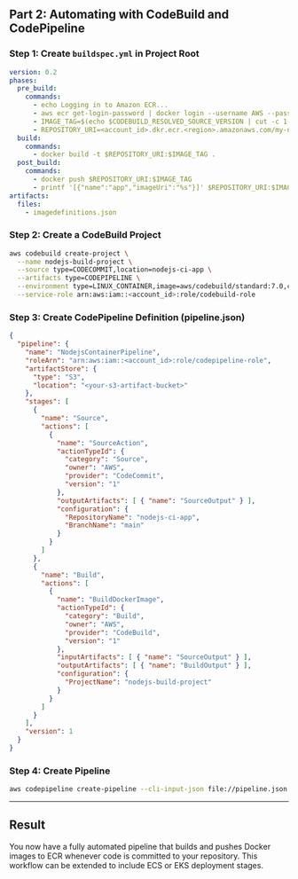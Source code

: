 ## Part 2: Automating with CodeBuild and CodePipeline

### Step 1: Create `buildspec.yml` in Project Root
```yaml
version: 0.2
phases:
  pre_build:
    commands:
      - echo Logging in to Amazon ECR...
      - aws ecr get-login-password | docker login --username AWS --password-stdin <account_id>.dkr.ecr.<region>.amazonaws.com
      - IMAGE_TAG=$(echo $CODEBUILD_RESOLVED_SOURCE_VERSION | cut -c 1-7)
      - REPOSITORY_URI=<account_id>.dkr.ecr.<region>.amazonaws.com/my-node-app
  build:
    commands:
      - docker build -t $REPOSITORY_URI:$IMAGE_TAG .
  post_build:
    commands:
      - docker push $REPOSITORY_URI:$IMAGE_TAG
      - printf '[{"name":"app","imageUri":"%s"}]' $REPOSITORY_URI:$IMAGE_TAG > imagedefinitions.json
artifacts:
  files:
    - imagedefinitions.json
```

### Step 2: Create a CodeBuild Project
```bash
aws codebuild create-project \
  --name nodejs-build-project \
  --source type=CODECOMMIT,location=nodejs-ci-app \
  --artifacts type=CODEPIPELINE \
  --environment type=LINUX_CONTAINER,image=aws/codebuild/standard:7.0,computeType=BUILD_GENERAL1_SMALL \
  --service-role arn:aws:iam::<account_id>:role/codebuild-role
```

### Step 3: Create CodePipeline Definition (pipeline.json)
```json
{
  "pipeline": {
    "name": "NodejsContainerPipeline",
    "roleArn": "arn:aws:iam::<account_id>:role/codepipeline-role",
    "artifactStore": {
      "type": "S3",
      "location": "<your-s3-artifact-bucket>"
    },
    "stages": [
      {
        "name": "Source",
        "actions": [
          {
            "name": "SourceAction",
            "actionTypeId": {
              "category": "Source",
              "owner": "AWS",
              "provider": "CodeCommit",
              "version": "1"
            },
            "outputArtifacts": [ { "name": "SourceOutput" } ],
            "configuration": {
              "RepositoryName": "nodejs-ci-app",
              "BranchName": "main"
            }
          }
        ]
      },
      {
        "name": "Build",
        "actions": [
          {
            "name": "BuildDockerImage",
            "actionTypeId": {
              "category": "Build",
              "owner": "AWS",
              "provider": "CodeBuild",
              "version": "1"
            },
            "inputArtifacts": [ { "name": "SourceOutput" } ],
            "outputArtifacts": [ { "name": "BuildOutput" } ],
            "configuration": {
              "ProjectName": "nodejs-build-project"
            }
          }
        ]
      }
    ],
    "version": 1
  }
}
```

### Step 4: Create Pipeline
```bash
aws codepipeline create-pipeline --cli-input-json file://pipeline.json
```

---

## Result
You now have a fully automated pipeline that builds and pushes Docker images to ECR whenever code is committed to your repository. This workflow can be extended to include ECS or EKS deployment stages.